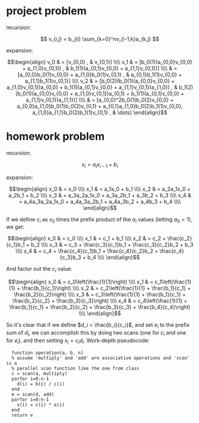 # project problem

recursion:

$$
v_{i,j} = b_j(i) \sum_{k=0}^nv_{i-1,k}a_{k,j}
$$

expansion:

$$\begin{align}
v_0 & = [v_{0,0} , & v_{0,1}] \\\\
v_1 & = [b_0(1)(a_{0,0}v_{0,0} + a_{1,0}v_{0,1}) , & b_1(1)(a_{0,1}v_{0,0} + a_{1,1}v_{0,1})] \\\\
    & = [a_{0,0}b_0(1)v_{0,0} + a_{1,0}b_0(1)v_{0,1} , & a_{0,1}b_1(1)v_{0,0} + a_{1,1}b_1(1)v_{0,1}] \\\\
v_2 & = [b_0(2)(b_0(1)(a_{0,0}v_{0,0} + a_{1,0}v_{0,1})a_{0,0} + b_1(1)(a_{0,1}v_{0,0} + a_{1,1}v_{0,1})a_{1,0}) , & b_1(2)(b_0(1)(a_{0,0}v_{0,0} + a_{1,0}v_{0,1})a_{0,1} + b_1(1)(a_{0,1}v_{0,0} + a_{1,1}v_{0,1})a_{1,1})] \\\\
    & = [a_{0,0}^2b_0(1)b_0(2)v_{0,0} + a_{0,0}a_{1,0}b_0(1)b_0(2)v_{0,1} + a_{0,1}a_{1,0}b_0(2)b_1(1)v_{0,0}, a_{1,0}a_{1,1}b_0(2)b_1(1)v_{0,1} , & \dots]
\end{align}$$

# homework problem

recursion:

$$
x_i = a_ix_{i-1} + b_i
$$

expansion:

$$\begin{align}
x_0 & = x_0 \\\\
x_1 & = a_1x_0 + b_1 \\\\
x_2 & = a_2a_1x_0 + a_2b_1 + b_2 \\\\
x_3 & = a_3a_2a_1x_0 + a_3a_2b_1 + a_3b_2 + b_3 \\\\
x_4 & = a_4a_3a_2a_1x_0 + a_4a_3a_2b_1 + a_4a_3b_2 + a_4b_3 + b_4 \\\\
\end{align}$$

If we define $c_i$ as $x_0$ times the prefix product of the $a_i$ values
(letting $a_0 = 1$), we get:

$$\begin{align}
x_0 & = c_0 \\\\
x_1 & = c_1 + b_1 \\\\
x_2 & = c_2 + \frac{c_2}{c_1}b_1 + b_2 \\\\
x_3 & = c_3 + \frac{c_3}{c_1}b_1 + \frac{c_3}{c_2}b_2 + b_3 \\\\
x_4 & = c_4 + \frac{c_4}{c_1}b_1 + \frac{c_4}{c_2}b_2 + \frac{c_4}{c_3}b_3 + b_4 \\\\
\end{align}$$

And factor out the $c_i$ value:

$$\begin{align}
x_0 & = c_0\left(\frac{1}{1}\right) \\\\
x_1 & = c_1\left(\frac{1}{1} + \frac{b_1}{c_1}\right) \\\\
x_2 & = c_2\left(\frac{1}{1} + \frac{b_1}{c_1} + \frac{b_2}{c_2}\right) \\\\
x_3 & = c_3\left(\frac{1}{1} + \frac{b_1}{c_1} + \frac{b_2}{c_2} + \frac{b_3}{c_3}\right) \\\\
x_4 & = c_4\left(\frac{1}{1} + \frac{b_1}{c_1} + \frac{b_2}{c_2} + \frac{b_3}{c_3} + \frac{b_4}{c_4}\right) \\\\
\end{align}$$

So it's clear that if we define $d_i = \frac{b_i}{c_i}$, and set $e_i$ to the
prefix sum of $d_i$, we can accomplish this by doing two scans (one for $c_i$
and one for $e_i$), and then setting $x_i = c_id_i$. Work-depth pseudocode:

      function operation(a, b, n)
      % assume 'multiply' and 'add' are associative operations and 'scan' is a
      % parallel scan function like the one from class
      c = scan(a, multiply)
      parfor i=0:n-1
        d(i) = b(i) / c(i)
      end
      e = scan(d, add)
      parfor i=0:n-1
        x(i) = c(i) * e(i)
      end
      return e

